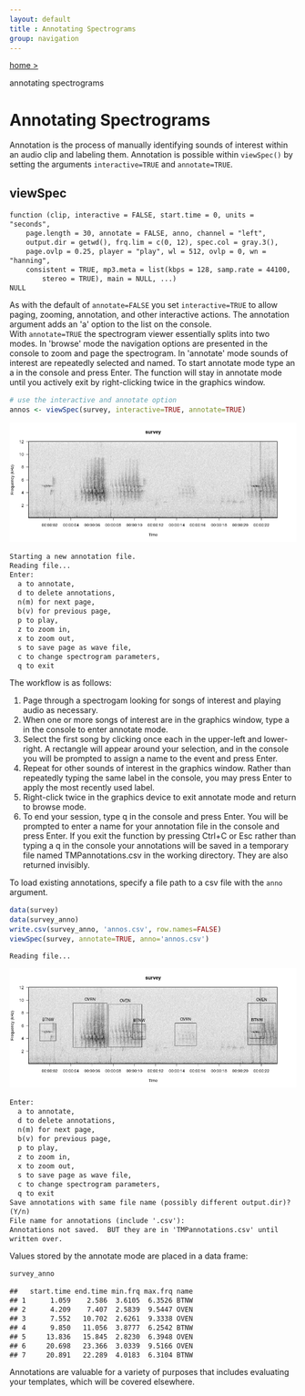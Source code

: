 ```yaml
---
layout: default
title : Annotating Spectrograms
group: navigation
---   
```

 
<a href="#" onclick="goBack()">home &gt;</a><p style="display:inline;">annotating spectrograms</p>    
# Annotating Spectrograms
Annotation is the process of manually identifying sounds of interest within an audio clip and labeling them. Annotation is possible within `viewSpec()` by setting the arguments `interactive=TRUE` and `annotate=TRUE`.

## viewSpec

```
function (clip, interactive = FALSE, start.time = 0, units = "seconds", 
    page.length = 30, annotate = FALSE, anno, channel = "left", 
    output.dir = getwd(), frq.lim = c(0, 12), spec.col = gray.3(), 
    page.ovlp = 0.25, player = "play", wl = 512, ovlp = 0, wn = "hanning", 
    consistent = TRUE, mp3.meta = list(kbps = 128, samp.rate = 44100, 
        stereo = TRUE), main = NULL, ...) 
NULL
```
As with the default of `annotate=FALSE` you set `interactive=TRUE` to allow paging, zooming, annotation, and other interactive actions. The annotation argument adds an 'a' option to the list on the console.  
With `annotate=TRUE` the spectrogram viewer essentially splits into two modes. In 'browse' mode the navigation options are presented in the console to zoom and page the spectrogram. In 'annotate' mode sounds of interest are repeatedly selected and named. To start annotate mode type an a in the console and press Enter. The function will stay in annotate mode until you actively exit by right-clicking twice in the graphics window.  


```r
# use the interactive and annotate option
annos <- viewSpec(survey, interactive=TRUE, annotate=TRUE)
```
![](img/annotation1.png)

```
Starting a new annotation file.
Reading file...
Enter: 
  a to annotate, 
  d to delete annotations, 
  n(m) for next page, 
  b(v) for previous page, 
  p to play, 
  z to zoom in, 
  x to zoom out, 
  s to save page as wave file, 
  c to change spectrogram parameters, 
  q to exit
```

The workflow is as follows:  
  1.  Page through a spectrogam looking for songs of interest and playing audio as necessary.  
  2.  When one or more songs of interest are in the graphics window, type a in the console to enter annotate mode.  
  3.  Select the first song by clicking once each in the upper-left and lower-right. A rectangle will appear around your selection, and in the console you will be prompted to assign a name to the event and press Enter.  
  4.  Repeat for other sounds of interest in the graphics window. Rather than repeatedly typing the same label in the console, you may press Enter to apply the most recently used label.  
  5.  Right-click twice in the graphics device to exit annotate mode and return to browse mode.  
  6.  To end your session, type q in the console and press Enter. You will be prompted to enter a name for your annotation file in the console and press Enter. If you exit the function by pressing Ctrl+C or Esc rather than typing a q in the console your annotations will be saved in a temporary file named TMPannotations.csv in the working directory. They are also returned invisibly.  

To load existing annotations, specify a file path to a csv file with the `anno` argument.


```r
data(survey)
data(survey_anno)
write.csv(survey_anno, 'annos.csv', row.names=FALSE)
viewSpec(survey, annotate=TRUE, anno='annos.csv')
```

```
Reading file...
```

![plot of chunk loadExistingAnnos](figure/loadExistingAnnos-1.png)

```
Enter: 
  a to annotate, 
  d to delete annotations, 
  n(m) for next page, 
  b(v) for previous page, 
  p to play, 
  z to zoom in, 
  x to zoom out, 
  s to save page as wave file, 
  c to change spectrogram parameters, 
  q to exit
Save annotations with same file name (possibly different output.dir)? (Y/n)
File name for annotations (include '.csv'):
Annotations not saved.  BUT they are in 'TMPannotations.csv' until written over.
```

Values stored by the annotate mode are placed in a data frame:


```r
survey_anno
```

```
##   start.time end.time min.frq max.frq name
## 1      1.059    2.586  3.6105  6.3526 BTNW
## 2      4.209    7.407  2.5839  9.5447 OVEN
## 3      7.552   10.702  2.6261  9.3338 OVEN
## 4      9.850   11.056  3.8777  6.2542 BTNW
## 5     13.836   15.845  2.8230  6.3948 OVEN
## 6     20.698   23.366  3.0339  9.5166 OVEN
## 7     20.891   22.289  4.0183  6.3104 BTNW
```

Annotations are valuable for a variety of purposes that includes evaluating your templates, which will be covered elsewhere.









